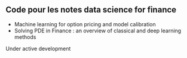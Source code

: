 ## Code pour les notes data science for finance

- Machine learning for option pricing and model calibration
- Solving PDE in Finance : an overview of classical and deep learning methods

Under active development 
